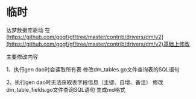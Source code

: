 # 临时

达梦数据库驱动
在[https://github.com/gogf/gf/tree/master/contrib/drivers/dm/v2](https://github.com/gogf/gf/tree/master/contrib/drivers/dm/v2)基础上修改

主要修改内容

1、执行gen dao时会读取所有表 修改dm_tables.go文件查询表的SQL语句

2、执行gen dao时无法获取表字段信息（主键、自增、备注） 修改dm_table_fields.go文件查询SQL语句
生成md格式
